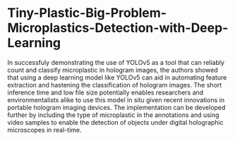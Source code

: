 # Tiny-Plastic-Big-Problem-Microplastics-Detection-with-Deep-Learning

In successfuly demonstrating the use of YOLOv5 as a tool that can reliably count and classify microplastic in hologram images, the authors showed that using a deep learning model like YOLOv5 can aid in automating feature extraction and hastening the classification of hologram images. The short inference time and low file size potentially enables researchers and environmentalists alike to use this model in situ given recent innovations in portable hologram imaging devices. The implementation can be developed further by including the type of microplastic in the annotations and using video samples to enable the detection of objects under digital holographic microscopes in real-time.
